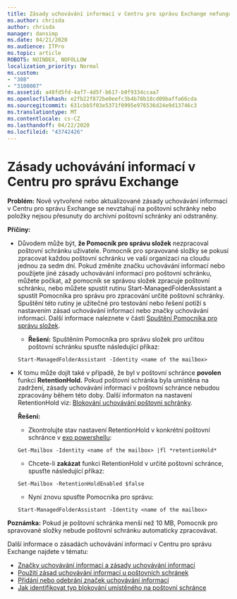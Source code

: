 ```yaml
---
title: Zásady uchovávání informací v Centru pro správu Exchange nefungují
ms.author: chrisda
author: chrisda
manager: dansimp
ms.date: 04/21/2020
ms.audience: ITPro
ms.topic: article
ROBOTS: NOINDEX, NOFOLLOW
localization_priority: Normal
ms.custom:
- "308"
- "3100007"
ms.assetid: a48fd5fd-4af7-4d5f-b617-b0f9334ccaa7
ms.openlocfilehash: e2fb22f872be0eefc3b4b78b18cd09baffa66cda
ms.sourcegitcommit: 631cbb5f03e5371f0995e976536d24e9d13746c3
ms.translationtype: MT
ms.contentlocale: cs-CZ
ms.lasthandoff: 04/22/2020
ms.locfileid: "43742426"
---
```

# <a name="retention-policies-in-exchange-admin-center"></a>Zásady uchovávání informací v Centru pro správu Exchange

 **Problém:** Nově vytvořené nebo aktualizované zásady uchovávání informací v Centru pro správu Exchange se nevztahují na poštovní schránky nebo položky nejsou přesunuty do archivní poštovní schránky ani odstraněny. 
  
 **Příčiny:**
  
- Důvodem může být, **že Pomocník pro správu složek** nezpracoval poštovní schránku uživatele. Pomocník pro spravované složky se pokusí zpracovat každou poštovní schránku ve vaší organizaci na cloudu jednou za sedm dní. Pokud změníte značku uchovávání informací nebo použijete jiné zásady uchovávání informací pro poštovní schránku, můžete počkat, až pomocník se správou složek zpracuje poštovní schránku, nebo můžete spustit rutinu Start-ManagedFolderAssistant a spustit Pomocníka pro správu pro zpracování určité poštovní schránky. Spuštění této rutiny je užitečné pro testování nebo řešení potíží s nastavením zásad uchovávání informací nebo značky uchovávání informací. Další informace naleznete v části [Spuštění Pomocníka pro správu složek](https://msdn.microsoft.com/library/gg271153%28v=exchsrvcs.149%29.aspx#managedfolderassist).
    
  - **Řešení:** Spuštěním Pomocníka pro správu složek pro určitou poštovní schránku spusťte následující příkaz:
    
  ```
  Start-ManagedFolderAssistant -Identity <name of the mailbox>
  ```

- K tomu může dojít také v případě, že byl v poštovní schránce **povolen** funkci **RetentionHold.** Pokud poštovní schránka byla umístěna na zadržení, zásady uchovávání informací v poštovní schránce nebudou zpracovány během této doby. Další informaton na nastavení RetentionHold viz: [Blokování uchovávání poštovní schránky](https://docs.microsoft.com/exchange/security-and-compliance/messaging-records-management/mailbox-retention-hold).
    
    **Řešení:**
    
  - Zkontrolujte stav nastavení RetentionHold v konkrétní poštovní schránce v [exo powershellu](https://docs.microsoft.com/powershell/exchange/exchange-online/connect-to-exchange-online-powershell/connect-to-exchange-online-powershell?view=exchange-ps):
    
  ```
  Get-Mailbox -Identity <name of the mailbox> |fl *retentionHold*
  ```

  - Chcete-li **zakázat** funkci RetentionHold v určité poštovní schránce, spusťte následující příkaz:
    
  ```
  Set-Mailbox -RetentionHoldEnabled $false
  ```

  - Nyní znovu spusťte Pomocníka pro správu:
    
  ```
  Start-ManagedFolderAssistant -Identity <name of the mailbox>
  ```

 **Poznámka:** Pokud je poštovní schránka menší než 10 MB, Pomocník pro spravované složky nebude poštovní schránku automaticky zpracovávat.
 
Další informace o zásadách uchovávání informací v Centru pro správu Exchange najdete v tématu:
- [Značky uchovávání informací a zásady uchovávání informací](https://docs.microsoft.com/exchange/security-and-compliance/messaging-records-management/retention-tags-and-policies)
- [Použití zásad uchovávání informací u poštovních schránek](https://docs.microsoft.com/exchange/security-and-compliance/messaging-records-management/apply-retention-policy)
- [Přidání nebo odebrání značek uchovávání informací](https://docs.microsoft.com/exchange/security-and-compliance/messaging-records-management/add-or-remove-retention-tags)
- [Jak identifikovat typ blokování umístěného na poštovní schránce](https://docs.microsoft.com/office365/securitycompliance/identify-a-hold-on-an-exchange-online-mailbox)
